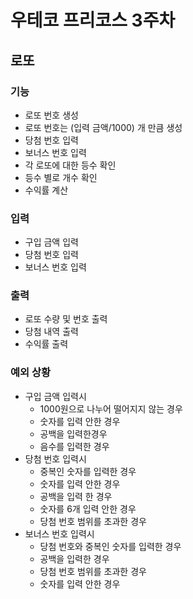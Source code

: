 # 우테코 프리코스 3주차
## 로또 

###  기능
+ 로또 번호 생성
+ 로또 번호는 (입력 금액/1000) 개 만큼 생성
+ 당첨 번호 입력 
+ 보너스 번호 입력
+ 각 로또에 대한 등수 확인
+ 등수 별로 개수 확인
+ 수익률 계산

### 입력 
+ 구입 금액 입력
+ 당첨 번호 입력
+ 보너스 번호 입력

### 출력
+ 로또 수량 및 번호 출력
+ 당첨 내역 출력
+ 수익률 출력

### 예외 상황
+ 구입 금액 입력시
  + 1000원으로 나누어 떨어지지 않는 경우
  + 숫자를 입력 안한 경우
  + 공백을 입력한경우
  + 음수를 입력한 경우
+ 당첨 번호 입력시
  + 중복인 숫자를 입력한 경우
  + 숫자를 입력 안한 경우
  + 공백을 입력 한 경우
  + 숫자를 6개 입력 안한 경우
  + 당첨 번호 범위를 초과한 경우
+ 보너스 번호 입력시
  + 당첨 번호와 중복인 숫자를 입력한 경우
  + 공백을 입력한 경우
  + 당첨 번호 범위를 초과한 경우
  + 숫자를 입력 안한 경우
